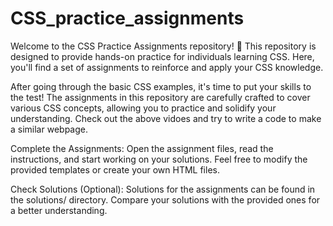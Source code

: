 # CSS_practice_assignments

Welcome to the CSS Practice Assignments repository! 🌟 This repository is designed to provide hands-on practice for individuals learning CSS. Here, you'll find a set of assignments to reinforce and apply your CSS knowledge.




After going through the basic CSS examples, it's time to put your skills to the test! The assignments in this repository are carefully crafted to cover various CSS concepts, allowing you to practice and solidify your understanding.
Check out the above vidoes and try to write a code to make a similar webpage.


Complete the Assignments:
Open the assignment files, read the instructions, and start working on your solutions. Feel free to modify the provided templates or create your own HTML files.

Check Solutions (Optional):
Solutions for the assignments can be found in the solutions/ directory. Compare your solutions with the provided ones for a better understanding.

